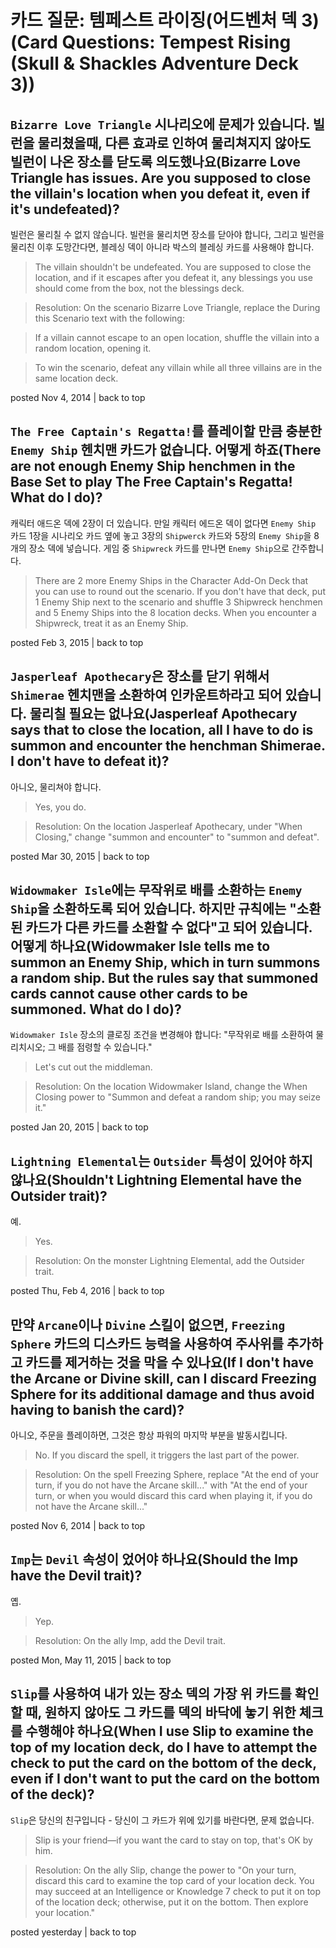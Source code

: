 # 카드 질문: 템페스트 라이징(어드벤처 덱 3)(Card Questions: Tempest Rising (Skull & Shackles Adventure Deck 3))

## `Bizarre Love Triangle` 시나리오에 문제가 있습니다. 빌런을 물리쳤을때, 다른 효과로 인하여 물리쳐지지 않아도 빌런이 나온 장소를 닫도록 의도했나요(Bizarre Love Triangle has issues. Are you supposed to close the villain's location when you defeat it, even if it's undefeated)?

빌런은 물리칠 수 없지 않습니다. 빌런을 물리치면 장소를 닫아야 합니다, 그리고 빌런을 물리친 이후 도망간다면, 블레싱 덱이 아니라 박스의 블레싱 카드를 사용해야 합니다. 

> The villain shouldn't be undefeated. You are supposed to close the location, and if it escapes after you defeat it, any blessings you use should come from the box, not the blessings deck.

> Resolution: On the scenario Bizarre Love Triangle, replace the During this Scenario text with the following:

> If a villain cannot escape to an open location, shuffle the villain into a random location, opening it.

> To win the scenario, defeat any villain while all three villains are in the same location deck.

posted Nov 4, 2014 | back to top

## `The Free Captain's Regatta!`를 플레이할 만큼 충분한 `Enemy Ship` 헨치맨 카드가 없습니다. 어떻게 하죠(There are not enough Enemy Ship henchmen in the Base Set to play The Free Captain's Regatta! What do I do)?

캐릭터 애드온 덱에 2장이 더 있습니다. 만일 캐릭터 에드온 덱이 없다면 `Enemy Ship` 카드 1장을 시나리오 카드 옆에 놓고 3장의 `Shipwerck` 카드와 5장의 `Enemy Ship`을 8개의 장소 덱에 넣습니다. 게임 중 `Shipwreck` 카드를 만나면 `Enemy Ship`으로 간주합니다.

> There are 2 more Enemy Ships in the Character Add-On Deck that you can use to round out the scenario. If you don't have that deck, put 1 Enemy Ship next to the scenario and shuffle 3 Shipwreck henchmen and 5 Enemy Ships into the 8 location decks. When you encounter a Shipwreck, treat it as an Enemy Ship.

posted Feb 3, 2015 | back to top

## `Jasperleaf Apothecary`은 장소를 닫기 위해서 `Shimerae` 헨치맨을 소환하여 인카운트하라고 되어 있습니다. 물리칠 필요는 없나요(Jasperleaf Apothecary says that to close the location, all I have to do is summon and encounter the henchman Shimerae. I don't have to defeat it)?

아니오, 물리쳐야 합니다.

> Yes, you do.

> Resolution: On the location Jasperleaf Apothecary, under "When Closing," change "summon and encounter" to "summon and defeat".

posted Mar 30, 2015 | back to top

## `Widowmaker Isle`에는 무작위로 배를 소환하는 `Enemy Ship`을 소환하도록 되어 있습니다. 하지만 규칙에는 "소환된 카드가 다른 카드를 소환할 수 없다"고 되어 있습니다. 어떻게 하나요(Widowmaker Isle tells me to summon an Enemy Ship, which in turn summons a random ship. But the rules say that summoned cards cannot cause other cards to be summoned. What do I do)?

`Widowmaker Isle` 장소의 클로징 조건을 변경해야 합니다: "무작위로 배를 소환하여 물리치시오; 그 배를 점령할 수 있습니다."

> Let's cut out the middleman.

> Resolution: On the location Widowmaker Island, change the When Closing power to "Summon and defeat a random ship; you may seize it."

posted Jan 20, 2015 | back to top

## `Lightning Elemental`는 `Outsider` 특성이 있어야 하지 않나요(Shouldn't Lightning Elemental have the Outsider trait)?

예.

> Yes.

> Resolution: On the monster Lightning Elemental, add the Outsider trait.

posted Thu, Feb 4, 2016 | back to top

## 만약 `Arcane`이나 `Divine` 스킬이 없으면, `Freezing Sphere` 카드의 디스카드 능력을 사용하여 주사위를 추가하고 카드를 제거하는 것을 막을 수 있나요(If I don't have the Arcane or Divine skill, can I discard Freezing Sphere for its additional damage and thus avoid having to banish the card)?

아니오, 주문을 플레이하면, 그것은 항상 파워의 마지막 부분을 발동시킵니다.

> No. If you discard the spell, it triggers the last part of the power.

> Resolution: On the spell Freezing Sphere, replace "At the end of your turn, if you do not have the Arcane skill..." with "At the end of your turn, or when you would discard this card when playing it, if you do not have the Arcane skill..."

posted Nov 6, 2014 | back to top

## `Imp`는 `Devil` 속성이 었어야 하나요(Should the Imp have the Devil trait)?

옙.

> Yep.

> Resolution: On the ally Imp, add the Devil trait.

posted Mon, May 11, 2015 | back to top

## `Slip`를 사용하여 내가 있는 장소 덱의 가장 위 카드를 확인할 때, 원하지 않아도 그 카드를 덱의 바닥에 놓기 위한 체크를 수행해야 하나요(When I use Slip to examine the top of my location deck, do I have to attempt the check to put the card on the bottom of the deck, even if I don't want to put the card on the bottom of the deck)?

`Slip`은 당신의 친구입니다 - 당신이 그 카드가 위에 있기를 바란다면, 문제 없습니다.

> Slip is your friend—if you want the card to stay on top, that's OK by him.

> Resolution: On the ally Slip, change the power to "On your turn, discard this card to examine the top card of your location deck. You may succeed at an Intelligence or Knowledge 7 check to put it on top of the location deck; otherwise, put it on the bottom. Then explore your location."

posted yesterday | back to top
